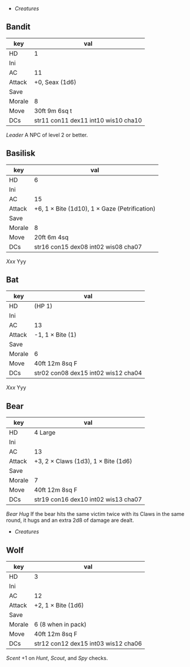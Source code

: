 
<!-- .margin.compass -->
* _Creatures_


<!-- <div.creature> -->
## Bandit

| key    | val                                 |
|--------|-------------------------------------|
| HD     | 1                                   |
| Ini    |                                     |
| AC     | 11                                  |
| Attack | +0, Seax (1d6)                      |
| Save   |                                     |
| Morale | 8                                   |
| Move   | 30ft 9m 6sq t                       |
| DCs    | str11 con11 dex11 int10 wis10 cha10 |

_Leader_ A NPC of level 2 or better.
<!-- </div> -->

<!-- <div.creature> -->
## Basilisk

| key    | val                                 |
|--------|-------------------------------------|
| HD     | 6                                   |
| Ini    |                                     |
| AC     | 15                                  |
| Attack | +6, 1 × Bite (1d10), 1 × Gaze (Petrification) |
| Save   |                                     |
| Morale | 8                                   |
| Move   | 20ft 6m 4sq                         |
| DCs    | str16 con15 dex08 int02 wis08 cha07 |

_Xxx_ Yyy
<!-- </div> -->

<!-- <div.creature> -->
## Bat

| key    | val                                 |
|--------|-------------------------------------|
| HD     | (HP 1)                              |
| Ini    |                                     |
| AC     | 13                                  |
| Attack | -1, 1 × Bite (1)                    |
| Save   |                                     |
| Morale | 6                                   |
| Move   | 40ft 12m 8sq F                      |
| DCs    | str02 con08 dex15 int02 wis12 cha04 |

_Xxx_ Yyy
<!-- </div> -->

<!-- <div.creature> -->
## Bear

| key    | val                                 |
|--------|-------------------------------------|
| HD     | 4 Large                             |
| Ini    |                                     |
| AC     | 13                                  |
| Attack | +3, 2 × Claws (1d3), 1 × Bite (1d6) |
| Save   |                                     |
| Morale | 7                                   |
| Move   | 40ft 12m 8sq F                      |
| DCs    | str19 con16 dex10 int02 wis13 cha07 |

_Bear Hug_ If the bear hits the same victim twice with its Claws in the same round, it hugs and an extra 2d8 of damage are dealt.
<!-- </div> -->

<!-- PAGE BREAK creatures -->

<!-- .margin.compass -->
* _Creatures_

<!-- <div.creature> -->
## Wolf

| key    | val                                 |
|--------|-------------------------------------|
| HD     | 3                                   |
| Ini    |                                     |
| AC     | 12                                  |
| Attack | +2, 1 × Bite (1d6)                  |
| Save   |                                     |
| Morale | 6 (8 when in pack)                  |
| Move   | 40ft 12m 8sq F                      |
| DCs    | str12 con12 dex15 int03 wis12 cha06 |

_Scent_ +1 on _Hunt_, _Scout_, and _Spy_ checks.
<!-- </div> -->


<script>

  var mean = function() {
    return Math.ceil(
      Array.from(arguments).reduce(function(s, e) { return s + e; }) /
      arguments.length);
  };
  var invert = function(h) {
    return Object.keys(h).reduce(
      function(hh, k) { hh[k] = 21 - h[k]; return hh; },
      {});
  };

  var findKey = function(e, k) {
    return elts(e, 'td')
      .find(function(tde) { return tde.textContent.trim() === k; });
  };
  var findValue = function(e, k) {
    return findKey(e, k)
      .nextElementSibling.textContent.trim();
  };
  var setValue = function(e, k, v) {
    var ke = findKey(e, k);
    var ve = ke.nextElementSibling;
    ve.innerHTML = '';
    if (typeof v === 'string') { ve.textContent = '' + v; }
    else { ve.appendChild(v); }
  };

  var htos = function(h) {
    return Object.keys(h)
      .map(function(k) { return k.toUpperCase() + h[k]; })
      .join(' ');
  };

  onDocumentReady(function() {

    elts('.creature').forEach(function(e) {

      var hdt = findValue(e, 'HD');
      var hd = parseInt(hdt, 10);
      var hd2 = Math.floor(hd / 2);
      var hp = Math.floor(hd * 4.5);
      setValue(e, 'HD', `${hdt} (HP ${hp})`);

      var ke = findKey(e, 'DCs');
      var ve = ke.nextElementSibling;
      var t = ve.textContent;
      ve.textContent = '';

      var dch = t.split(' ').reduce(
        function(h, ss) {
          var k = ss.slice(0, 3);
          var v = parseInt(ss.slice(3), 10);
          h[k] = v;
          return h; },
        {});
      var tch = invert(dch);
      var tc2h = {};
      tc2h.bod = mean(tch.str, tch.con, tch.dex);
      tc2h.sou = mean(tch.int, tch.wis, tch.cha);
      tc2h.phy = mean(tch.str, tch.con);
      tc2h.eva = mean(tch.dex, tch.int);
      tc2h.men = mean(tch.wis, tch.cha);
      tc2h.lea = mean(tch.int, tch.wis);
      tc2h.imp = mean(tch.dex, tch.wis);
      tc2h.all = mean(tch.str, tch.con, tch.dex, tch.int, tch.wis, tch.cha);
      var dc2h = invert(tc2h);

      // DCs

      ve.appendChild(c('div.dcs', htos(dch)));

      var dcxh = {
        bod: dc2h.bod, sou: dc2h.sou,
        phy: dc2h.phy, eva: dc2h.eva, men: dc2h.men,
        imp: dc2h.imp };
      ve.appendChild(c('div.dcs', htos(dcxh)));

      // Initiative

      setValue(e, 'Ini', '1d20 + ' + dc2h.imp);

      // Save

      var savh = { phy: tc2h.phy, eva: tc2h.eva, men: tc2h.men };
      setValue(e, 'Save', c('div.dcs', `1d20 + ${hd2} ≥ ${htos(savh)}`));

      // Morale

      var mor = findValue(e, 'Morale');
      setValue(e, 'Morale', `2d6 ≤ ${mor}`);
    });
  });

  onDocumentReady(function() {

    //
    // generate compass...

    var pages = elts('[data-aa-title="creatures"] .page');

    var firsts = pages.map(function(pe) {
      return elt(pe, '.creature h2').textContent; });

    pages.forEach(function(pe, i) {
      var k = firsts[i];
      var ule = elt(pe, 'ul.compass');
      firsts.forEach(function(f, j) {
        var lie;
        if (i === j) {
          lie = c('li', ''); lie.appendChild(c('strong', f)); }
        else {
          lie = c('li', f); }
        ule.appendChild(lie);
      });
    });
  });
</script>

